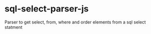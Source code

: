 # sql-select-parser-js
Parser to get select, from, where and order elements from a sql select statment
